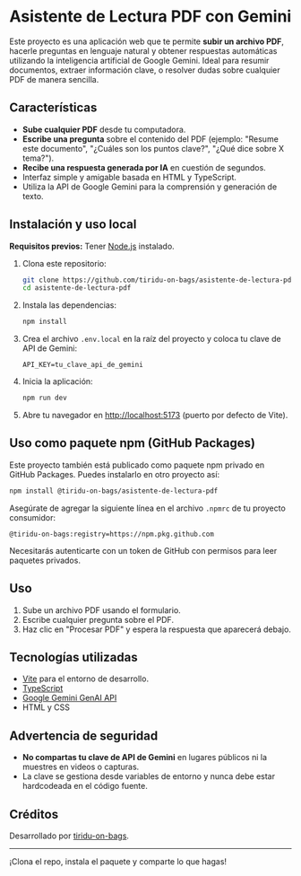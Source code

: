# Asistente de Lectura PDF con Gemini

Este proyecto es una aplicación web que te permite **subir un archivo PDF**, hacerle preguntas en lenguaje natural y obtener respuestas automáticas utilizando la inteligencia artificial de Google Gemini. Ideal para resumir documentos, extraer información clave, o resolver dudas sobre cualquier PDF de manera sencilla.

## Características

- **Sube cualquier PDF** desde tu computadora.
- **Escribe una pregunta** sobre el contenido del PDF (ejemplo: "Resume este documento", "¿Cuáles son los puntos clave?", "¿Qué dice sobre X tema?").
- **Recibe una respuesta generada por IA** en cuestión de segundos.
- Interfaz simple y amigable basada en HTML y TypeScript.
- Utiliza la API de Google Gemini para la comprensión y generación de texto.

## Instalación y uso local

**Requisitos previos:** Tener [Node.js](https://nodejs.org/) instalado.

1. Clona este repositorio:
   ```bash
   git clone https://github.com/tiridu-on-bags/asistente-de-lectura-pdf.git
   cd asistente-de-lectura-pdf
   ```
2. Instala las dependencias:
   ```bash
   npm install
   ```
3. Crea el archivo `.env.local` en la raíz del proyecto y coloca tu clave de API de Gemini:
   ```
   API_KEY=tu_clave_api_de_gemini
   ```
4. Inicia la aplicación:
   ```bash
   npm run dev
   ```
5. Abre tu navegador en [http://localhost:5173](http://localhost:5173) (puerto por defecto de Vite).

## Uso como paquete npm (GitHub Packages)

Este proyecto también está publicado como paquete npm privado en GitHub Packages. Puedes instalarlo en otro proyecto así:

```bash
npm install @tiridu-on-bags/asistente-de-lectura-pdf
```

Asegúrate de agregar la siguiente línea en el archivo `.npmrc` de tu proyecto consumidor:

```
@tiridu-on-bags:registry=https://npm.pkg.github.com
```

Necesitarás autenticarte con un token de GitHub con permisos para leer paquetes privados.

## Uso

1. Sube un archivo PDF usando el formulario.
2. Escribe cualquier pregunta sobre el PDF.
3. Haz clic en "Procesar PDF" y espera la respuesta que aparecerá debajo.

## Tecnologías utilizadas

- [Vite](https://vitejs.dev/) para el entorno de desarrollo.
- [TypeScript](https://www.typescriptlang.org/)
- [Google Gemini GenAI API](https://ai.google.dev/)
- HTML y CSS

## Advertencia de seguridad

- **No compartas tu clave de API de Gemini** en lugares públicos ni la muestres en videos o capturas.
- La clave se gestiona desde variables de entorno y nunca debe estar hardcodeada en el código fuente.

## Créditos

Desarrollado por [tiridu-on-bags](https://github.com/tiridu-on-bags).

---

¡Clona el repo, instala el paquete y comparte lo que hagas!
